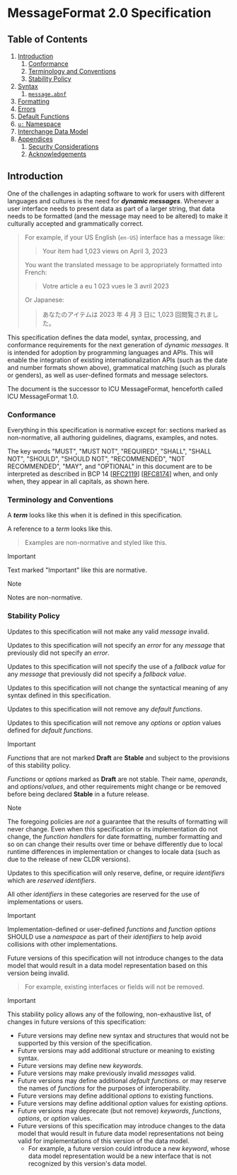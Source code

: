 # MessageFormat 2.0 Specification

## Table of Contents

1. [Introduction](intro.md)
   1. [Conformance](intro.md#conformance)
   1. [Terminology and Conventions](intro.md#terminology-and-conventions)
   1. [Stability Policy](intro.md#stability-policy)
1. [Syntax](syntax.md)
   1. [`message.abnf`](message.abnf)
1. [Formatting](formatting.md)
1. [Errors](errors.md)
1. [Default Functions](functions/README.md)
1. [`u:` Namespace](u-namespace.md)
1. [Interchange Data Model](data-model/README.md)
1. [Appendices](appendices.md)
   1. [Security Considerations](appendices.md#security-considerations)
   1. [Acknowledgements](appendices.md#acknowledgements)

## Introduction

One of the challenges in adapting software to work for
users with different languages and cultures is the need for **_<dfn>dynamic messages</dfn>_**.
Whenever a user interface needs to present data as part of a larger string,
that data needs to be formatted (and the message may need to be altered)
to make it culturally accepted and grammatically correct.

> For example, if your US English (`en-US`) interface has a message like:
>
> > Your item had 1,023 views on April 3, 2023
>
> You want the translated message to be appropriately formatted into French:
>
> > Votre article a eu 1 023 vues le 3 avril 2023
>
> Or Japanese:
>
> > あなたのアイテムは 2023 年 4 月 3 日に 1,023 回閲覧されました。

This specification defines the
data model, syntax, processing, and conformance requirements
for the next generation of _dynamic messages_.
It is intended for adoption by programming languages and APIs.
This will enable the integration of
existing internationalization APIs (such as the date and number formats shown above),
grammatical matching (such as plurals or genders),
as well as user-defined formats and message selectors.

The document is the successor to ICU MessageFormat,
henceforth called ICU MessageFormat 1.0.

### Conformance

Everything in this specification is normative except for:
sections marked as non-normative,
all authoring guidelines, diagrams, examples, and notes.

The key words "MUST", "MUST NOT", "REQUIRED", "SHALL", "SHALL
NOT", "SHOULD", "SHOULD NOT", "RECOMMENDED", "NOT RECOMMENDED",
"MAY", and "OPTIONAL" in this document are to be interpreted as
described in BCP 14 \[[RFC2119](https://www.rfc-editor.org/rfc/rfc2119)\]
\[[RFC8174](https://www.rfc-editor.org/rfc/rfc8174)\] when, and only when, they
appear in all capitals, as shown here.

### Terminology and Conventions

A **_term_** looks like this when it is defined in this specification.

A reference to a _term_ looks like this.

> Examples are non-normative and styled like this.

> [!IMPORTANT]
> Text marked "Important" like this are normative.

> [!NOTE]
> Notes are non-normative.

### Stability Policy

Updates to this specification will not make any valid _message_ invalid.

Updates to this specification will not specify an _error_ for any _message_
that previously did not specify an _error_.

Updates to this specification will not specify the use of a _fallback value_ for any _message_
that previously did not specify a _fallback value_.

Updates to this specification will not change the syntactical meaning
of any syntax defined in this specification.

Updates to this specification will not remove any _default functions_.

Updates to this specification will not remove any _options_ or _option_ values
defined for _default functions_.

> [!IMPORTANT]
> _Functions_ that are not marked **Draft** are **Stable** and subject to
> the provisions of this stability policy.
>
> _Functions_ or _options_ marked as **Draft** are not stable.
> Their name, _operands_, and _options_/_values_, and other requirements
> might change or be removed before being declared **Stable** in a future release.

> [!NOTE]
> The foregoing policies are _not_ a guarantee that the results of formatting will never change.
> Even when this specification or its implementation do not change,
> the _function handlers_ for date formatting, number formatting and so on
> can change their results over time or behave differently due to local runtime
> differences in implementation or changes to locale data
> (such as due to the release of new CLDR versions).

Updates to this specification will only reserve, define, or require
_identifiers_ which are _reserved identifiers_.

All other _identifiers_ in these categories are reserved for the use of implementations or users.

> [!IMPORTANT]
> Implementation-defined or user-defined _functions_ and _function_ _options_
> SHOULD use a _namespace_ as part of their _identifiers_
> to help avoid collisions with other implementations.

Future versions of this specification will not introduce changes
to the data model that would result in a data model representation
based on this version being invalid.

> For example, existing interfaces or fields will not be removed.

> [!IMPORTANT]
> This stability policy allows any of the following, non-exhaustive list, of changes
> in future versions of this specification:
> - Future versions may define new syntax and structures
>   that would not be supported by this version of the specification.
> - Future versions may add additional structure or meaning to existing syntax.
> - Future versions may define new _keywords_.
> - Future versions may make previously invalid _messages_ valid.
> - Future versions may define additional _default functions_.
>   or may reserve the names of _functions_ for the purposes of interoperability.
> - Future versions may define additional _options_ to existing functions.
> - Future versions may define additional _option_ values for existing _options_.
> - Future versions may deprecate (but not remove) _keywords_, _functions_, _options_, or _option_ values.
> - Future versions of this specification may introduce changes
>   to the data model that would result in future data model representations
>   not being valid for implementations of this version of the data model.
>   - For example, a future version could introduce a new _keyword_,
>     whose data model representation would be a new interface
>     that is not recognized by this version's data model.

